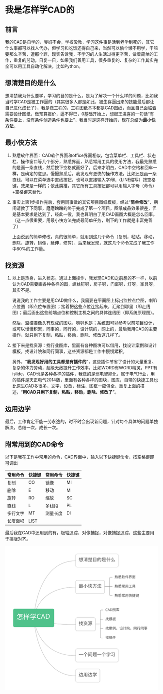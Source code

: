 # 我是怎样学CAD的

## 前言

我的CAD是自学的，爹妈不会，学校没教，学习这件事是活到老学到死的，其它什么事都可以找人代办，但学习和吃饭还得自己来，当然可以偷个懒不用学，干嘛要那么辛苦，遭那个罪，现实告诉我，不学习的人生活过得更辛苦，做着简单的工作，重复的劳动，日复一日，如果我们善用工具，很多重复的、复杂的工作其实完全可以用工具自动化解决，比如Python。

## 想清楚目的是什么

想清楚我为什么要学，学习的目的是什么，是为了解决一个什么样的问题，比如我当时学CAD是被工作逼的（其实很多人都是如此，被生存逼出来的技能最后都让自己进化成长了），我是做工程的，工程图纸基本都是CAD图纸，而且自己面临着需要设计图纸，做预算报价，逼不得已，0基础开始上，想起王进喜的一句话“有条件要上，没有条件创造条件也要上”，我当时是这样开始的，现在总结为**最小快方法**。

## 最小快方法

1. 熟悉软件界面：CAD软件界面和office界面相似，包含菜单栏、工具栏、状态栏、操作窗口等几个部分，熟悉界面，熟悉常用工具的使用方法，我最先熟悉的是画一条直线，然后按下空格就画好了，后来才明白，CAD中空格和回车一样，是确定的意思。慢慢熟悉后，我发现有更快的操作方法，比如还是画一条直线，可以在菜单选中直线按钮，也可以直接输入字母L（LINE缩写）按空格键，效果是一样的；依此类推，其它所有工具按钮都可以用输入字母（命令）+空格键来替代。

2. 事实上第1步操作完后，套用同事做的其它项目图纸模板，经过“**简单修改**”，期间请教了下同事，磨磨蹭蹭的终于完成了第一个项目，图纸成品效果很差，但是基本要求是达到了，经此一役，我也算明白了用CAD画图大概是怎么回事。（这一点很重要，用最小快方法完成最简单任务，剩下的工作就是丰富完善了）

   上面说到的简单修改，真的很简单，就用到这几个命令（复制，粘贴，移动，删除，旋转，镜像，延伸，修剪），后来我发现，就这几个命令完成了我工作中80%的工作量。

## 找资源

1. 以上是热身，进入状态。通过上面操作，我发现CAD和之前想的不一样，以前认为CAD需要画各种各样的图，螺丝钉呀，房子呀，门窗呀，灯呀，家具呀，其实不是。

   说说我的工作主要是用CAD做什么，我需要在平面图上标出监控点位图，喇叭点位图（即点位布置图）；接着把这些点位连接起来，汇聚到哪里（即走线图）；最后画出这些前端点位和控制主机之间的具体连线图（即系统原理图）。

   然后，监控摄像头有现成的图块，喇叭也是；系统图可以参考以前项目设计，或可以慢慢积累，同事的，同行的，设计院的，网上的，最后我用CAD的主要操作，就只剩下复制，粘贴，移动，删除、修改这几样了。

2. 接下来是找资源：找行业图库，里面有各种图块可以借用，找设计案例和设计模板，找设计院和同行同事，这些资源都是工作中慢慢累积。

   另外，“**我发现好用的工具都是有插件的**”，这些插件节省了设计的大量重复、复杂的体力劳动，超级无敌提升工作效率，比如WORD有WORD精灵，PPT有islide，CAD也是各种各样的插件，我做的是弱电智能化，属于电气行业，用的插件是天正电气2014版，里面有各种各样的图块，图库，自带的快捷工具也比原生CAD多很多，文字，设备，标注、图框一应俱全，重复上面的描述，“**用CAD只剩下复制，粘贴，移动，删除、修改了**”。

## 边用边学

最后，工作肯定不能一劳永逸的，时不时会出现新问题，针对每个具体的问题单独解决，总结一次，成长一次。

## 附常用到的CAD命令

以下是我在工作中常用的命令，CAD界面中，输入以下快捷键命令，按空格键即可调出

| 常用命令 | 快捷键 | 常用命令 | 快捷键 |
| -------- | ------ | -------- | ------ |
| 复制     | CO     | 镜像     | MI     |
| 删除     | E      | 移动     | M      |
| 旋转     | RO     | 缩放     | SC     |
| 直线     | L      | 多线段   | PL     |
| 多行文字 | MT     | 测量长度 | DI     |
| 长度面积 | LIST   |          |        |

最后我在CAD中还用到的有，极轴追踪，对像捕捉，对像捕捉追踪，这些主要用于排版对齐。

![](怎样学CAD.svg)
